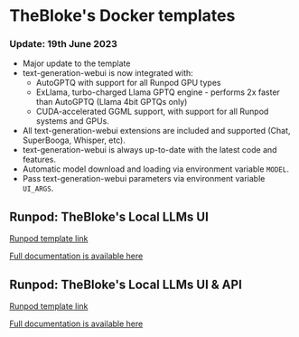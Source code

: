 # TheBloke's Docker templates

### Update: 19th June 2023
* Major update to the template
* text-generation-webui is now integrated with:
  * AutoGPTQ with support for all Runpod GPU types
  * ExLlama, turbo-charged Llama GPTQ engine - performs 2x faster than AutoGPTQ (Llama 4bit GPTQs only)
  * CUDA-accelerated GGML support, with support for all Runpod systems and GPUs.
* All text-generation-webui extensions are included and supported (Chat, SuperBooga, Whisper, etc).
* text-generation-webui is always up-to-date with the latest code and features.
* Automatic model download and loading via environment variable `MODEL`.
* Pass text-generation-webui parameters via environment variable `UI_ARGS`.

## Runpod: TheBloke's Local LLMs UI

[Runpod template link](https://runpod.io/gsc?template=qk29nkmbfr&ref=eexqfacd)

[Full documentation is available here](https://github.com/TheBlokeAI/dockerLLM/blob/main/README_Runpod_LocalLLMsUI.md)

## Runpod: TheBloke's Local LLMs UI & API

[Runpod template link](https://runpod.io/gsc?template=f1pf20op0z&ref=eexqfacd)

[Full documentation is available here](https://github.com/TheBlokeAI/dockerLLM/blob/main/README_Runpod_LocalLLMsUIandAPI.md)
